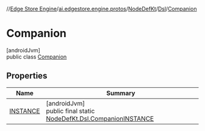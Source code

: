 //[Edge Store Engine](../../../../../index.md)/[ai.edgestore.engine.protos](../../../index.md)/[NodeDefKt](../../index.md)/[Dsl](../index.md)/[Companion](index.md)

# Companion

[androidJvm]\
public class [Companion](index.md)

## Properties

| Name | Summary |
|---|---|
| [INSTANCE](index.md#-902883670%2FProperties%2F-89531115) | [androidJvm]<br>public final static [NodeDefKt.Dsl.Companion](index.md)[INSTANCE](index.md#-902883670%2FProperties%2F-89531115) |
